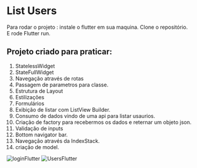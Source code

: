 # List Users

Para rodar o projeto :
instale o flutter em sua maquina.
Clone o repositório.
E rode Flutter run.

## Projeto criado para praticar:

1. StatelessWidget
2. StateFullWidget
3. Navegação através de rotas
5. Passagem de parametros para  classe.
6. Estrutura de Layout
7. Estilizações
8. Formulários
9. Exibição de listar com ListView Builder.
10. Consumo de dados vindo de uma api para listar usaurios.
11. Criação de factory para recebermos os dados e reternar um objeto json.
12. Validação de inputs
13. Bottom navigator bar.
14. Navegação através da IndexStack.
15. criação de model.


![loginFlutter](https://github.com/Luizfelippepucca/ListUsers/assets/52139246/9bd26d73-d0ae-4f88-99bf-21358241c403)
![UsersFlutter](https://github.com/Luizfelippepucca/ListUsers/assets/52139246/0210fe98-e043-4da1-953f-0c3a68ae5667)

